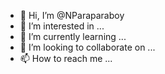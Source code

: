 - 👋 Hi, I’m @NParaparaboy
- 👀 I’m interested in ...
- 🌱 I’m currently learning ...
- 💞️ I’m looking to collaborate on ...
- 📫 How to reach me ...

<!---
NParaparaboy/NParaparaboy is a ✨ special ✨ repository because its `README.md` (this file) appears on your GitHub profile.
You can click the Preview link to take a look at your changes.
--->
